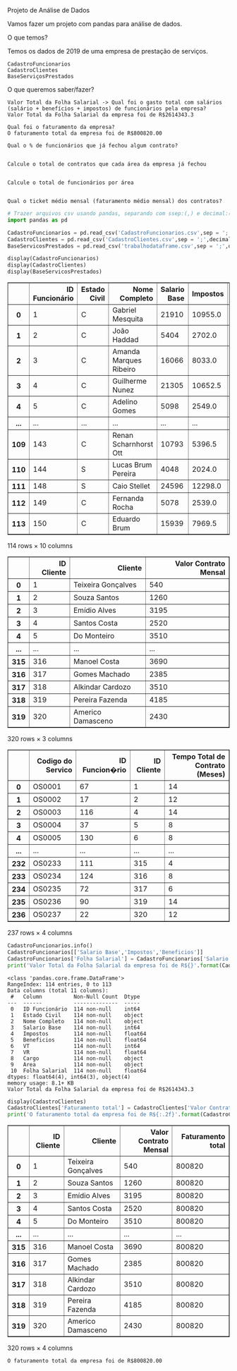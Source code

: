  Projeto de Análise de Dados

Vamos fazer um projeto com pandas para análise de dados.

O que temos?

Temos os dados de 2019 de uma empresa de prestação de serviços.

    CadastroFuncionarios
    CadastroClientes
    BaseServiçosPrestados

O que queremos saber/fazer?

    Valor Total da Folha Salarial -> Qual foi o gasto total com salários (salário + benefícios + impostos) de funcionários pela empresa?
    Valor Total da Folha Salarial da empresa foi de R$2614343.3
    
    Qual foi o faturamento da empresa?
    O faturamento total da empresa foi de R$800820.00
    
    Qual o % de funcionários que já fechou algum contrato?
   
  
    Calcule o total de contratos que cada área da empresa já fechou
    

    Calcule o total de funcionários por área
    

    Qual o ticket médio mensal (faturamento médio mensal) dos contratos?
    



```python
# Trazer arquivos csv usando pandas, separando com ssep:(,) e decimal:(,)
import pandas as pd

CadastroFuncionarios = pd.read_csv('CadastroFuncionarios.csv',sep = ';' ,decimal = ',')
CadastroClientes = pd.read_csv('CadastroClientes.csv',sep = ';',decimal = ',')
BaseServicosPrestados = pd.read_csv('trabalhodataframe.csv',sep = ';',decimal = ',')

display(CadastroFuncionarios)
display(CadastroClientes)
display(BaseServicosPrestados)

```


<div>
<style scoped>
    .dataframe tbody tr th:only-of-type {
        vertical-align: middle;
    }

    .dataframe tbody tr th {
        vertical-align: top;
    }

    .dataframe thead th {
        text-align: right;
    }
</style>
<table border="1" class="dataframe">
  <thead>
    <tr style="text-align: right;">
      <th></th>
      <th>ID Funcionário</th>
      <th>Estado Civil</th>
      <th>Nome Completo</th>
      <th>Salario Base</th>
      <th>Impostos</th>
      <th>Beneficios</th>
      <th>VT</th>
      <th>VR</th>
      <th>Cargo</th>
      <th>Area</th>
    </tr>
  </thead>
  <tbody>
    <tr>
      <th>0</th>
      <td>1</td>
      <td>C</td>
      <td>Gabriel Mesquita</td>
      <td>21910</td>
      <td>10955.0</td>
      <td>4382.0</td>
      <td>242</td>
      <td>719.04</td>
      <td>Diretor</td>
      <td>Operações</td>
    </tr>
    <tr>
      <th>1</th>
      <td>2</td>
      <td>C</td>
      <td>João Haddad</td>
      <td>5404</td>
      <td>2702.0</td>
      <td>1080.8</td>
      <td>154</td>
      <td>574.56</td>
      <td>Estagiário</td>
      <td>Logística</td>
    </tr>
    <tr>
      <th>2</th>
      <td>3</td>
      <td>C</td>
      <td>Amanda Marques Ribeiro</td>
      <td>16066</td>
      <td>8033.0</td>
      <td>3213.2</td>
      <td>154</td>
      <td>729.12</td>
      <td>Estagiário</td>
      <td>Administrativo</td>
    </tr>
    <tr>
      <th>3</th>
      <td>4</td>
      <td>C</td>
      <td>Guilherme Nunez</td>
      <td>21305</td>
      <td>10652.5</td>
      <td>4261.0</td>
      <td>220</td>
      <td>524.16</td>
      <td>Analista</td>
      <td>Administrativo</td>
    </tr>
    <tr>
      <th>4</th>
      <td>5</td>
      <td>C</td>
      <td>Adelino Gomes</td>
      <td>5098</td>
      <td>2549.0</td>
      <td>1019.6</td>
      <td>176</td>
      <td>725.76</td>
      <td>Analista</td>
      <td>Administrativo</td>
    </tr>
    <tr>
      <th>...</th>
      <td>...</td>
      <td>...</td>
      <td>...</td>
      <td>...</td>
      <td>...</td>
      <td>...</td>
      <td>...</td>
      <td>...</td>
      <td>...</td>
      <td>...</td>
    </tr>
    <tr>
      <th>109</th>
      <td>143</td>
      <td>C</td>
      <td>Renan Scharnhorst Ott</td>
      <td>10793</td>
      <td>5396.5</td>
      <td>2158.6</td>
      <td>242</td>
      <td>514.08</td>
      <td>Analista</td>
      <td>Logística</td>
    </tr>
    <tr>
      <th>110</th>
      <td>144</td>
      <td>S</td>
      <td>Lucas Brum Pereira</td>
      <td>4048</td>
      <td>2024.0</td>
      <td>809.6</td>
      <td>198</td>
      <td>796.32</td>
      <td>Estagiário</td>
      <td>Comercial</td>
    </tr>
    <tr>
      <th>111</th>
      <td>148</td>
      <td>S</td>
      <td>Caio Stellet</td>
      <td>24596</td>
      <td>12298.0</td>
      <td>4919.2</td>
      <td>242</td>
      <td>561.12</td>
      <td>Analista</td>
      <td>Administrativo</td>
    </tr>
    <tr>
      <th>112</th>
      <td>149</td>
      <td>C</td>
      <td>Fernanda Rocha</td>
      <td>5078</td>
      <td>2539.0</td>
      <td>1015.6</td>
      <td>308</td>
      <td>665.28</td>
      <td>Estagiário</td>
      <td>Comercial</td>
    </tr>
    <tr>
      <th>113</th>
      <td>150</td>
      <td>C</td>
      <td>Eduardo Brum</td>
      <td>15939</td>
      <td>7969.5</td>
      <td>3187.8</td>
      <td>220</td>
      <td>769.44</td>
      <td>Analista</td>
      <td>Comercial</td>
    </tr>
  </tbody>
</table>
<p>114 rows × 10 columns</p>
</div>



<div>
<style scoped>
    .dataframe tbody tr th:only-of-type {
        vertical-align: middle;
    }

    .dataframe tbody tr th {
        vertical-align: top;
    }

    .dataframe thead th {
        text-align: right;
    }
</style>
<table border="1" class="dataframe">
  <thead>
    <tr style="text-align: right;">
      <th></th>
      <th>ID Cliente</th>
      <th>Cliente</th>
      <th>Valor Contrato Mensal</th>
    </tr>
  </thead>
  <tbody>
    <tr>
      <th>0</th>
      <td>1</td>
      <td>Teixeira Gonçalves</td>
      <td>540</td>
    </tr>
    <tr>
      <th>1</th>
      <td>2</td>
      <td>Souza Santos</td>
      <td>1260</td>
    </tr>
    <tr>
      <th>2</th>
      <td>3</td>
      <td>Emídio Alves</td>
      <td>3195</td>
    </tr>
    <tr>
      <th>3</th>
      <td>4</td>
      <td>Santos Costa</td>
      <td>2520</td>
    </tr>
    <tr>
      <th>4</th>
      <td>5</td>
      <td>Do Monteiro</td>
      <td>3510</td>
    </tr>
    <tr>
      <th>...</th>
      <td>...</td>
      <td>...</td>
      <td>...</td>
    </tr>
    <tr>
      <th>315</th>
      <td>316</td>
      <td>Manoel Costa</td>
      <td>3690</td>
    </tr>
    <tr>
      <th>316</th>
      <td>317</td>
      <td>Gomes Machado</td>
      <td>2385</td>
    </tr>
    <tr>
      <th>317</th>
      <td>318</td>
      <td>Alkindar Cardozo</td>
      <td>3510</td>
    </tr>
    <tr>
      <th>318</th>
      <td>319</td>
      <td>Pereira Fazenda</td>
      <td>4185</td>
    </tr>
    <tr>
      <th>319</th>
      <td>320</td>
      <td>Americo Damasceno</td>
      <td>2430</td>
    </tr>
  </tbody>
</table>
<p>320 rows × 3 columns</p>
</div>



<div>
<style scoped>
    .dataframe tbody tr th:only-of-type {
        vertical-align: middle;
    }

    .dataframe tbody tr th {
        vertical-align: top;
    }

    .dataframe thead th {
        text-align: right;
    }
</style>
<table border="1" class="dataframe">
  <thead>
    <tr style="text-align: right;">
      <th></th>
      <th>Codigo do Servico</th>
      <th>ID Funcion�rio</th>
      <th>ID Cliente</th>
      <th>Tempo Total de Contrato (Meses)</th>
    </tr>
  </thead>
  <tbody>
    <tr>
      <th>0</th>
      <td>OS0001</td>
      <td>67</td>
      <td>1</td>
      <td>14</td>
    </tr>
    <tr>
      <th>1</th>
      <td>OS0002</td>
      <td>17</td>
      <td>2</td>
      <td>12</td>
    </tr>
    <tr>
      <th>2</th>
      <td>OS0003</td>
      <td>116</td>
      <td>4</td>
      <td>14</td>
    </tr>
    <tr>
      <th>3</th>
      <td>OS0004</td>
      <td>37</td>
      <td>5</td>
      <td>8</td>
    </tr>
    <tr>
      <th>4</th>
      <td>OS0005</td>
      <td>130</td>
      <td>6</td>
      <td>8</td>
    </tr>
    <tr>
      <th>...</th>
      <td>...</td>
      <td>...</td>
      <td>...</td>
      <td>...</td>
    </tr>
    <tr>
      <th>232</th>
      <td>OS0233</td>
      <td>111</td>
      <td>315</td>
      <td>4</td>
    </tr>
    <tr>
      <th>233</th>
      <td>OS0234</td>
      <td>124</td>
      <td>316</td>
      <td>8</td>
    </tr>
    <tr>
      <th>234</th>
      <td>OS0235</td>
      <td>72</td>
      <td>317</td>
      <td>6</td>
    </tr>
    <tr>
      <th>235</th>
      <td>OS0236</td>
      <td>90</td>
      <td>319</td>
      <td>14</td>
    </tr>
    <tr>
      <th>236</th>
      <td>OS0237</td>
      <td>22</td>
      <td>320</td>
      <td>12</td>
    </tr>
  </tbody>
</table>
<p>237 rows × 4 columns</p>
</div>



```python
CadastroFuncionarios.info()
CadastroFuncionarios[['Salario Base','Impostos','Beneficios']]
CadastroFuncionarios['Folha Salarial'] = CadastroFuncionarios['Salario Base'] + CadastroFuncionarios['Impostos'] + CadastroFuncionarios['Beneficios']
print('Valor Total da Folha Salarial da empresa foi de R${}'.format(CadastroFuncionarios['Folha Salarial'].sum()))
```

    <class 'pandas.core.frame.DataFrame'>
    RangeIndex: 114 entries, 0 to 113
    Data columns (total 11 columns):
     #   Column          Non-Null Count  Dtype  
    ---  ------          --------------  -----  
     0   ID Funcionário  114 non-null    int64  
     1   Estado Civil    114 non-null    object 
     2   Nome Completo   114 non-null    object 
     3   Salario Base    114 non-null    int64  
     4   Impostos        114 non-null    float64
     5   Beneficios      114 non-null    float64
     6   VT              114 non-null    int64  
     7   VR              114 non-null    float64
     8   Cargo           114 non-null    object 
     9   Area            114 non-null    object 
     10  Folha Salarial  114 non-null    float64
    dtypes: float64(4), int64(3), object(4)
    memory usage: 8.1+ KB
    Valor Total da Folha Salarial da empresa foi de R$2614343.3
    


```python
display(CadastroClientes)
CadastroClientes['Faturamento total'] = CadastroClientes['Valor Contrato Mensal'].sum()
print('O faturamento total da empresa foi de R${:.2f}'.format(CadastroClientes.iat[0,3]))
```


<div>
<style scoped>
    .dataframe tbody tr th:only-of-type {
        vertical-align: middle;
    }

    .dataframe tbody tr th {
        vertical-align: top;
    }

    .dataframe thead th {
        text-align: right;
    }
</style>
<table border="1" class="dataframe">
  <thead>
    <tr style="text-align: right;">
      <th></th>
      <th>ID Cliente</th>
      <th>Cliente</th>
      <th>Valor Contrato Mensal</th>
      <th>Faturamento total</th>
    </tr>
  </thead>
  <tbody>
    <tr>
      <th>0</th>
      <td>1</td>
      <td>Teixeira Gonçalves</td>
      <td>540</td>
      <td>800820</td>
    </tr>
    <tr>
      <th>1</th>
      <td>2</td>
      <td>Souza Santos</td>
      <td>1260</td>
      <td>800820</td>
    </tr>
    <tr>
      <th>2</th>
      <td>3</td>
      <td>Emídio Alves</td>
      <td>3195</td>
      <td>800820</td>
    </tr>
    <tr>
      <th>3</th>
      <td>4</td>
      <td>Santos Costa</td>
      <td>2520</td>
      <td>800820</td>
    </tr>
    <tr>
      <th>4</th>
      <td>5</td>
      <td>Do Monteiro</td>
      <td>3510</td>
      <td>800820</td>
    </tr>
    <tr>
      <th>...</th>
      <td>...</td>
      <td>...</td>
      <td>...</td>
      <td>...</td>
    </tr>
    <tr>
      <th>315</th>
      <td>316</td>
      <td>Manoel Costa</td>
      <td>3690</td>
      <td>800820</td>
    </tr>
    <tr>
      <th>316</th>
      <td>317</td>
      <td>Gomes Machado</td>
      <td>2385</td>
      <td>800820</td>
    </tr>
    <tr>
      <th>317</th>
      <td>318</td>
      <td>Alkindar Cardozo</td>
      <td>3510</td>
      <td>800820</td>
    </tr>
    <tr>
      <th>318</th>
      <td>319</td>
      <td>Pereira Fazenda</td>
      <td>4185</td>
      <td>800820</td>
    </tr>
    <tr>
      <th>319</th>
      <td>320</td>
      <td>Americo Damasceno</td>
      <td>2430</td>
      <td>800820</td>
    </tr>
  </tbody>
</table>
<p>320 rows × 4 columns</p>
</div>


    O faturamento total da empresa foi de R$800820.00
    
